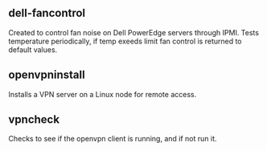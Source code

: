 ## dell-fancontrol
Created to control fan noise on Dell PowerEdge servers through IPMI. Tests temperature periodically, if temp exeeds limit fan control is returned to default values. 

## openvpninstall
Installs a VPN server on a Linux node for remote access. 

## vpncheck
Checks to see if the openvpn client is running, and if not run it. 